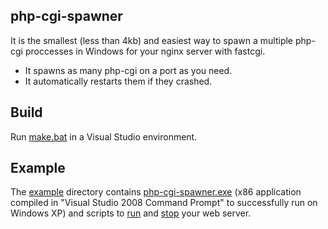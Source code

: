## php-cgi-spawner

It is the smallest (less than 4kb) and easiest way to spawn a multiple php-cgi proccesses in Windows for your nginx server with fastcgi.

- It spawns as many php-cgi on a port as you need.
- It automatically restarts them if they crashed.

## Build

Run [make.bat](src/make.bat) in a Visual Studio environment.

## Example

The [example](example) directory contains [php-cgi-spawner.exe](example/php-cgi-spawner.exe) (x86 application compiled in "Visual Studio 2008 Command Prompt" to successfully run on Windows XP) and scripts to [run](example/_php-cgi-nginx-restart.bat) and [stop](example/_php-cgi-nginx-stop.bat) your web server.
